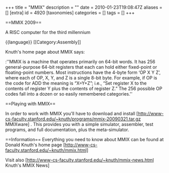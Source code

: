 +++
title = "MMIX"
description = ""
date = 2010-01-23T19:08:47Z
aliases = []
[extra]
id = 4920
[taxonomies]
categories = []
tags = []
+++

==MMIX 2009==

A RISC computer for the third millennium

{{language}} [[Category:Assembly]]

Knuth's home page about MMIX says:

:''MMIX is a machine that operates primarily on 64-bit words. It has 256 general-purpose 64-bit registers that each can hold either fixed-point or floating-point numbers. Most instructions have the 4-byte form ‘OP X Y Z’, where each of OP, X, Y, and Z is a single 8-bit byte. For example, if OP is the code for ADD the meaning is “X=Y+Z”; i.e., “Set register X to the contents of register Y plus the contents of register Z.” The 256 possible OP codes fall into a dozen or so easily remembered categories.''

==Playing with MMIX==

In order to work with MMIX you'll have to download and install [http://www-cs-faculty.stanford.edu/~knuth/programs/mmix-20090321.tar.gz MMIXware] . This provides you with a simple simulator, assembler, test programs, and full documentation, plus the meta-simulator.

==Information==
Everything you need to know about MMIX can be found at Donald Knuth's home page [http://www-cs-faculty.stanford.edu/~knuth/mmix.html]

Visit also [http://www-cs-faculty.stanford.edu/~knuth/mmix-news.html Knuth's MMIX News]
